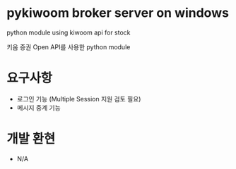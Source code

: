 # pykiwoom broker server on windows
python module using kiwoom api for stock

키움 증권 Open API를 사용한 python module

# 요구사항
  - 로그인 기능 (Multiple Session 지원 검토 필요)
  - 메시지 중계 기능
  
# 개발 환현
- N/A
